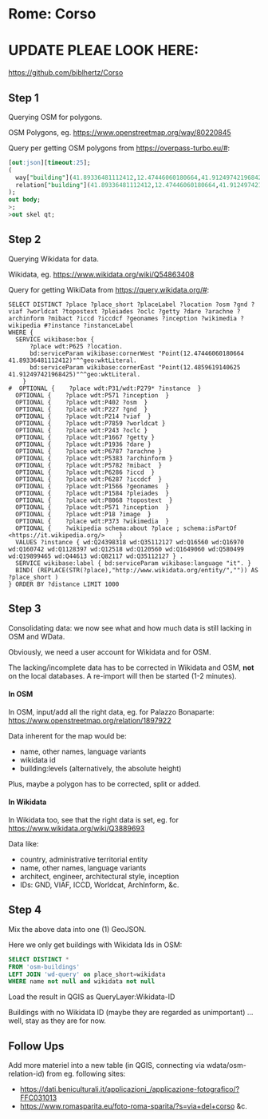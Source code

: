 # Rome: Corso

# UPDATE PLEAE LOOK HERE:

https://github.com/biblhertz/Corso

## Step 1

Querying OSM for polygons.

OSM Polygons, eg. https://www.openstreetmap.org/way/80220845

Query per getting OSM polygons from https://overpass-turbo.eu/#:

```sql
[out:json][timeout:25];
(
  way["building"](41.89336481112412,12.47446060180664,41.912497421968425,12.4859619140625);
  relation["building"](41.89336481112412,12.47446060180664,41.912497421968425,12.4859619140625);
);
out body;
>;
>out skel qt;
```

## Step 2

Querying Wikidata for data.

Wikidata, eg. https://www.wikidata.org/wiki/Q54863408

Query for getting WikiData from https://query.wikidata.org/#:

```sparql
SELECT DISTINCT ?place ?place_short ?placeLabel ?location ?osm ?gnd ?viaf ?worldcat ?topostext ?pleiades ?oclc ?getty ?dare ?arachne ?archinform ?mibact ?iccd ?iccdcf ?geonames ?inception ?wikimedia ?wikipedia #?instance ?instanceLabel
WHERE {
  SERVICE wikibase:box {
      ?place wdt:P625 ?location.    
      bd:serviceParam wikibase:cornerWest "Point(12.47446060180664 41.89336481112412)"^^geo:wktLiteral.
      bd:serviceParam wikibase:cornerEast "Point(12.4859619140625 41.912497421968425)"^^geo:wktLiteral.
    }
#  OPTIONAL {    ?place wdt:P31/wdt:P279* ?instance  }
  OPTIONAL {    ?place wdt:P571 ?inception  }
  OPTIONAL {    ?place wdt:P402 ?osm  }
  OPTIONAL {    ?place wdt:P227 ?gnd  }
  OPTIONAL {    ?place wdt:P214 ?viaf  }          
  OPTIONAL {    ?place wdt:P7859 ?worldcat }    
  OPTIONAL {    ?place wdt:P243 ?oclc } 
  OPTIONAL {    ?place wdt:P1667 ?getty } 
  OPTIONAL {    ?place wdt:P1936 ?dare }
  OPTIONAL {    ?place wdt:P6787 ?arachne }
  OPTIONAL {    ?place wdt:P5383 ?archinform }
  OPTIONAL {    ?place wdt:P5782 ?mibact  }          
  OPTIONAL {    ?place wdt:P6286 ?iccd  }   
  OPTIONAL {    ?place wdt:P6287 ?iccdcf  }   
  OPTIONAL {    ?place wdt:P1566 ?geonames  }       
  OPTIONAL {    ?place wdt:P1584 ?pleiades  }       
  OPTIONAL {    ?place wdt:P8068 ?topostext  }       
  OPTIONAL {    ?place wdt:P571 ?inception  }
  OPTIONAL {    ?place wdt:P18 ?image  }
  OPTIONAL {    ?place wdt:P373 ?wikimedia  }
  OPTIONAL {    ?wikipedia schema:about ?place ; schema:isPartOf <https://it.wikipedia.org/>	}
  VALUES ?instance { wd:Q24398318 wd:Q35112127 wd:Q16560 wd:Q16970 wd:Q160742 wd:Q1128397 wd:Q12518 wd:Q120560 wd:Q1649060 wd:Q580499 wd:Q19899465 wd:Q44613 wd:Q82117 wd:Q35112127 } .
  SERVICE wikibase:label { bd:serviceParam wikibase:language "it". }
  BIND( (REPLACE(STR(?place),"http://www.wikidata.org/entity/","")) AS ?place_short )
} ORDER BY ?distance LIMIT 1000
```

## Step 3

Consolidating data: we now see what and how much data is still lacking in OSM and WData.

Obviously, we need a user account for Wikidata and for OSM.

The lacking/incomplete data has to be corrected in Wikidata and OSM, **not** on the local databases. A re-import will then be started (1-2 minutes).

#### In OSM

In OSM, input/add all the right data, eg. for Palazzo Bonaparte: https://www.openstreetmap.org/relation/1897922

Data inherent for the map would be:

- name, other names, language variants
- wikidata id
- building:levels (alternatively, the absolute height)

Plus, maybe a polygon has to be corrected, split or added.

#### In Wikidata

In Wikidata too, see that the right data is set, eg. for https://www.wikidata.org/wiki/Q3889693

Data like:

- country, administrative territorial entity
- name, other names, language variants
- architect, engineer, architectural style, inception
- IDs: GND, VIAF, ICCD, Worldcat, ArchInform, &c.

## Step 4

Mix the above data into one (1) GeoJSON.

Here we only get buildings with Wikidata Ids in OSM: 

```sql
SELECT DISTINCT *
FROM 'osm-buildings'
LEFT JOIN 'wd-query' on place_short=wikidata
WHERE name not null and wikidata not null 
```
Load the result in QGIS as QueryLayer:Wikidata-ID

Buildings with no Wikidata ID (maybe they are regarded as unimportant) ... well, stay as they are for now.

## Follow Ups

Add more materiel into a new table (in QGIS, connecting via wdata/osm-relation-id) from eg. following sites:

- https://dati.beniculturali.it/applicazioni_/applicazione-fotografico/?FFC031013
- https://www.romasparita.eu/foto-roma-sparita/?s=via+del+corso
&c.
